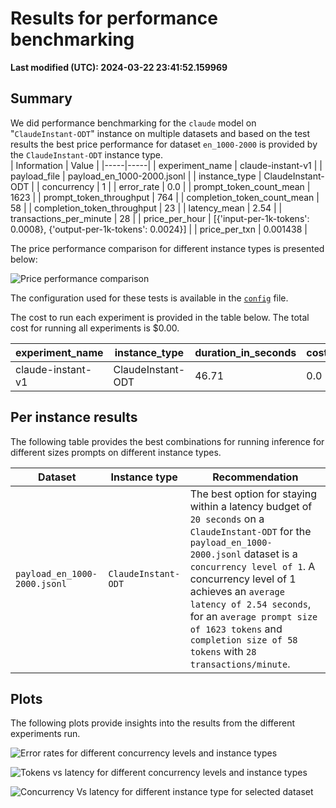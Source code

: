 
# Results for performance benchmarking

**Last modified (UTC): 2024-03-22 23:41:52.159969**

## Summary

We did performance benchmarking for the `claude` model on "`ClaudeInstant-ODT`" instance on multiple datasets and based on the test results the best price performance for dataset `en_1000-2000` is provided by the `ClaudeInstant-ODT` instance type.  
| Information | Value |
|-----|-----|
| experiment_name | claude-instant-v1 |
| payload_file | payload_en_1000-2000.jsonl |
| instance_type | ClaudeInstant-ODT |
| concurrency | 1 |
| error_rate | 0.0 |
| prompt_token_count_mean | 1623 |
| prompt_token_throughput | 764 |
| completion_token_count_mean | 58 |
| completion_token_throughput | 23 |
| latency_mean | 2.54 |
| transactions_per_minute | 28 |
| price_per_hour | [{'input-per-1k-tokens': 0.0008}, {'output-per-1k-tokens': 0.0024}] |
| price_per_txn | 0.001438 |


The price performance comparison for different instance types is presented below:

![Price performance comparison](business_summary.png)

The configuration used for these tests is available in the [`config`](config-claude-models.yml) file.

The cost to run each experiment is provided in the table below. The total cost for running all experiments is $0.00.

| experiment_name | instance_type | duration_in_seconds | cost |
|-----|-----|-----|-----|
| claude-instant-v1 | ClaudeInstant-ODT | 46.71 | 0.0 |




## Per instance results

The following table provides the best combinations for running inference for different sizes prompts on different instance types.

|Dataset   | Instance type   | Recommendation   |
|---|---|---|
|`payload_en_1000-2000.jsonl`|`ClaudeInstant-ODT`|The best option for staying within a latency budget of `20 seconds` on a `ClaudeInstant-ODT` for the `payload_en_1000-2000.jsonl` dataset is a `concurrency level of 1`. A concurrency level of 1 achieves an `average latency of 2.54 seconds`, for an `average prompt size of 1623 tokens` and `completion size of 58 tokens` with `28 transactions/minute`.|

## Plots

The following plots provide insights into the results from the different experiments run.

![Error rates for different concurrency levels and instance types](error_rates.png)

![Tokens vs latency for different concurrency levels and instance types](tokens_vs_latency.png)

![Concurrency Vs latency for different instance type for selected dataset](concurrency_vs_inference_latency.png)
